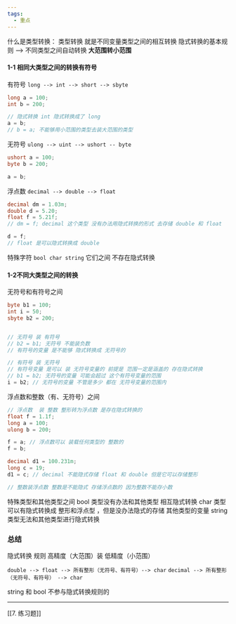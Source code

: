 ```yaml
---
tags:
  - 重点
---
```

什么是类型转换：
	类型转换 就是不同变量类型之间的相互转换
	隐式转换的基本规则 --> 不同类型之间自动转换
	**大范围转小范围**

#### 1-1 相同大类型之间的转换有符号 
有符号 `long --> int --> short --> sbyte`

```c#
long a = 100;
int b = 200;

// 隐式转换 int 隐式转换成了 long
a = b;
// b = a; 不能够用小范围的类型去装大范围的类型
```

无符号 `ulong --> uint --> ushort -- byte`

```c#
ushort a = 100;
byte b = 200;

a = b;
```

浮点数 `decimal --> double --> float`

```c#
decimal dm = 1.03m;
double d = 5.20;
float f = 5.21f;
// dm = f; decimal 这个类型 没有办法用隐式转换的形式 去存储 double 和 float 

d = f;
// float 是可以隐式转换成 double
```

特殊字符  `bool char string`
它们之间 不存在隐式转换

#### 1-2不同大类型之间的转换

无符号和有符号之间

```c#
byte b1 = 100;
int i = 50;
sbyte b2 = 200;


// 无符号 装 有符号
// b2 = b1; 无符号 不能装负数
// 有符号的变量 是不能够 隐式转换成 无符号的

// 有符号 装 无符号 
// 有符号变量 是可以 装 无符号变量的 前提是 范围一定是涵盖的 存在隐式转换
// b1 = b2; 无符号的变量 可能会超过 这个有符号变量的范围
i = b2; // 无符号的变量 不管是多少 都在 无符号变量的范围内
```

浮点数和整数（有、无符号）之间

```c#
// 浮点数  装 整数 整形转为浮点数 是存在隐式转换的
float f = 1.1f;
long a = 100;
ulong b = 200;

f = a; // 浮点数可以 装载任何类型的 整数的
f = b;

decimal d1 = 100.231m;
long c = 19;
d1 = c; // decimal 不能隐式存储 float 和 double 但是它可以存储整形

// 整数装浮点数 整数是不能隐式 存储浮点数的 因为整数不能存小数
```

特殊类型和其他类型之间
	bool 类型没有办法和其他类型 相互隐式转换
	char 类型可以有隐式转换成 整形和浮点型 ，但是没办法隐式的存储 其他类型的变量
	string 类型无法和其他类型进行隐式转换

### 总结

隐式转换 规则
高精度（大范围）装 低精度（小范围）

`double --> float --> 所有整形（无符号、有符号）--> char` 
`decimal --> 所有整形（无符号、有符号） --> char`

string 和 bool 不参与隐式转换规则的

---

[[7. 练习题]]